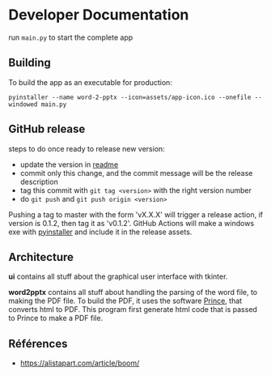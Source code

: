 # Developer Documentation
run `main.py` to start the complete app

## Building
To build the app as an executable for production:
```shell
pyinstaller --name word-2-pptx --icon=assets/app-icon.ico --onefile --windowed main.py
```

## GitHub release
steps to do once ready to release new version:
- update the version in [readme](README.md) 
- commit only this change, and the commit message will be the release description
- tag this commit with `git tag <version>` with the right version number
- do `git push` and `git push origin <version>`


Pushing a tag to master with the form 'vX.X.X' will trigger a release action, if version is 0.1.2, then tag it as 'v0.1.2'. GitHub Actions will make a windows exe with [pyinstaller](https://pyinstaller.org/en/stable/) and include it in the release assets.

## Architecture
**ui** contains all stuff about the graphical user interface with tkinter.

**word2pptx** contains all stuff about handling the parsing of the word file, to making the PDF file. To build the PDF, it uses the software [Prince](https://www.princexml.com), that converts html to PDF. This program first generate html code that is passed to Prince to make a PDF file.

## Références
- https://alistapart.com/article/boom/